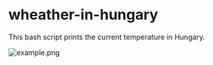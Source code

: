 # wheather-in-hungary

This bash script prints the current temperature in Hungary.

![example.png](https://raw.githubusercontent.com/LeonardLaszlo/wheather-in-hungary/master/images/example.png)
